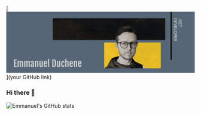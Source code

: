 [![MasterHead](./github_banner.png)](your GitHub link)

### Hi there 👋
![Emmanuel's GitHub stats](https://github-readme-stats.vercel.app/api?username=dotnetemmanuel&show_icons=true&theme=ayu-mirage)
<!--
**dotnetemmanuel/dotnetemmanuel** is a ✨ _special_ ✨ repository because its `README.md` (this file) appears on your GitHub profile.

Here are some ideas to get you started:

- 🔭 I’m currently working on ...
- 🌱 I’m currently learning ...
- 👯 I’m looking to collaborate on ...
- 🤔 I’m looking for help with ...
- 💬 Ask me about ...
- 📫 How to reach me: ...
- 😄 Pronouns: ...
- ⚡ Fun fact: ...
-->
